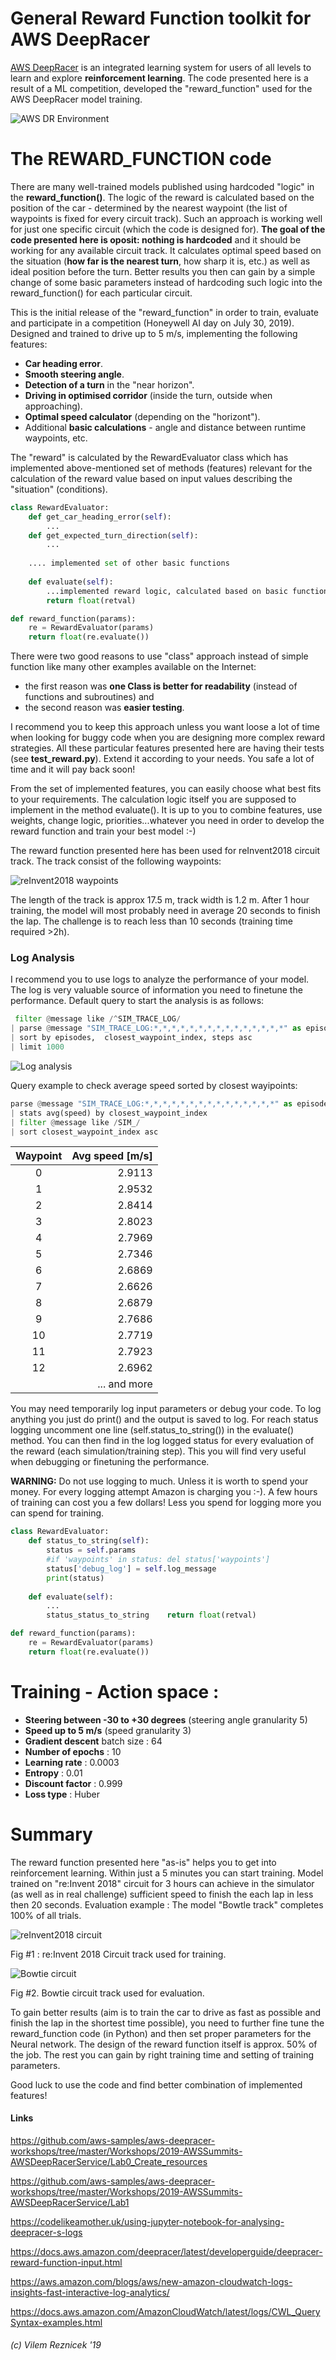 # General Reward Function toolkit for AWS DeepRacer

[AWS DeepRacer](https://aws.amazon.com/deepracer/)  is an integrated learning system for users of all levels to 
learn and explore **reinforcement learning**. The code presented here is a result of a ML competition, developed 
the "reward_function" used for the AWS DeepRacer model training. 

![AWS DR Environment](images/aws_dr_enviro.jpg "Deep Racer Training Environments (Simulator)")

# The REWARD_FUNCTION code

There are many well-trained models published using hardcoded "logic" in the **reward_function()**. The logic of the reward is 
calculated based on the position of the car - determined by the nearest waypoint (the list of waypoints is fixed for 
every circuit track). Such an approach is working well for just one specific circuit (which the code is designed for). 
**The goal of the code presented here is oposit: nothing is hardcoded** and it should be working for any available circuit 
track. It calculates optimal speed based on the situation (**how far is the nearest turn**, how sharp it is, etc.) as well 
as ideal position before the turn. Better results you then can gain by a simple change of some basic parameters instead 
of hardcoding such logic into the reward_function() for each particular circuit.

This is the initial release of the "reward_function" in order to train, evaluate and participate in a competition 
(Honeywell AI day on July 30, 2019). Designed and trained to drive up to 5 m/s, implementing the following features:
  - **Car heading error**.
  - **Smooth steering angle**.
  - **Detection of a turn** in the "near horizon".
  - **Driving in optimised corridor** (inside the turn, outside when approaching).
  - **Optimal speed calculator** (depending on the "horizont").
  - Additional **basic calculations** - angle and distance between runtime waypoints, etc.

The "reward" is calculated by the RewardEvaluator class which has implemented above-mentioned set of methods (features) 
relevant for the calculation of the reward value based on input values describing the "situation" (conditions). 

```python
class RewardEvaluator:
    def get_car_heading_error(self): 
        ...
    def get_expected_turn_direction(self):
        ...
             
    .... implemented set of other basic functions
    
    def evaluate(self):
        ...implemented reward logic, calculated based on basic functions  
        return float(retval)

def reward_function(params):
    re = RewardEvaluator(params)
    return float(re.evaluate())

```

There were two good reasons to use "class" approach instead of simple function like many other examples 
available on the Internet: 
  - the first reason was **one Class is better for readability** (instead of functions and subroutines) and 
  - the second reason was **easier testing**.  

I recommend you to keep this approach unless you want loose a lot of time when looking for buggy code when you are 
designing more complex reward strategies. All these particular features presented here are having their tests 
(see **test_reward.py**). Extend it according to your needs. You safe a lot of time and it will pay back soon! 

From the set of implemented features, you can easily choose what best fits to your requirements. The calculation logic 
 itself you are supposed to implement in the method evaluate(). It is up to you to combine features, 
use weights, change logic, priorities...whatever you need in order to develop the reward function and train your best model :-)

The reward function presented here has been used for reInvent2018 circuit track. The track consist of the following waypoints:

![reInvent2018 waypoints](images/circuit_track_reInvent2018_waypoints.png "reInvent2018 circuit")

The length of the track is approx 17.5 m, track width is 1.2 m. After 1 hour training, the model will most probably 
need in average 20 seconds to finish the lap. The challenge is to reach less than 10 seconds (training time required >2h).

### Log Analysis

I recommend you to use logs to analyze the performance of your model. The log is very valuable source of information you 
need to finetune the performance. Default query to start the analysis is as follows:

```python
 filter @message like /^SIM_TRACE_LOG/
| parse @message "SIM_TRACE_LOG:*,*,*,*,*,*,*,*,*,*,*,*,*,*,*" as episodes,steps,x,y,heading,steering,speed,action_taken,reward,done, all_wheels_on_track, progress,closest_waypoint_index,track_length,time
| sort by episodes,  closest_waypoint_index, steps asc
| limit 1000
```

![Log analysis](images/aws_sonsole_loganalysis.png "Log analysis view")

Query example to check average speed sorted by closest wayipoints:

```python
parse @message "SIM_TRACE_LOG:*,*,*,*,*,*,*,*,*,*,*,*,*,*,*" as episodes,steps,x,y,heading,steering,speed,action_taken,reward,done, all_wheels_on_track, progress,closest_waypoint_index,track_length,time 
| stats avg(speed) by closest_waypoint_index
| filter @message like /SIM_/ 
| sort closest_waypoint_index asc
```

|Waypoint      | Avg speed [m/s]|
|:------------:| --------------:|
0|2.9113
1|2.9532
2|2.8414
3|2.8023
4|2.7969
5|2.7346
6|2.6869
7|2.6626
8|2.6879
9|2.7686
10|2.7719
11|2.7923
12|2.6962
| |... and more

You may need temporarily log input parameters or debug your code. To log anything you 
just do print() and the output is saved to log. For reach status logging uncomment  one
line (self.status_to_string()) in the evaluate() method. You can then find in the log logged status for every evaluation 
of the reward (each simulation/training step). This you will find very useful when debugging or finetuning the performance.

**WARNING:** Do not use logging to much. Unless it is worth to spend your money. For every 
logging attempt Amazon is charging you :-). A few hours of training can cost you a 
few dollars! Less you spend for logging more you can spend for training.  

```python
class RewardEvaluator:
    def status_to_string(self):
        status = self.params
        #if 'waypoints' in status: del status['waypoints']
        status['debug_log'] = self.log_message
        print(status)
    
    def evaluate(self):
        ...
        status_status_to_string    return float(retval)

def reward_function(params):
    re = RewardEvaluator(params)
    return float(re.evaluate())

```


# Training - Action space :
  - **Steering between -30 to +30 degrees** (steering angle granularity 5)
  - **Speed up to 5 m/s** (speed granularity 3)
  - **Gradient descent** batch size : 64
  - **Number of epochs** : 10
  - **Learning rate** : 0.0003
  - **Entropy** : 0.01
  - **Discount factor** : 0.999
  - **Loss type** : Huber 
  
# Summary

The reward function presented here "as-is" helps you to get into reinforcement learning. Within just a 5 minutes you can 
start training. Model trained on "re:Invent 2018" circuit for 3 hours can achieve in the simulator (as well as in real 
challenge) sufficient speed to finish the each lap in less then 20 seconds. Evaluation example : The model "Bowtle track" 
completes 100% of all trials. 

![reInvent2018 circuit](images/circuit_track_reInvent2018.png "reInvent2018 circuit")

Fig #1 : re:Invent 2018 Circuit track used for training.

![Bowtie circuit](images/circuit_track_bowtie.png "Bowtie circuit")

Fig #2. Bowtie circuit track used for evaluation.

To gain better results (aim is to train the car to drive as fast as possible and finish the lap in the shortest time 
possible), you need to further fine tune the reward_function code (in Python) and then set proper parameters for the 
Neural network. The design of the reward function itself is approx. 50% of the job. The rest you can gain by right 
training time and setting of training parameters. 

Good luck to use the code and find better combination of implemented features!

#### Links
https://github.com/aws-samples/aws-deepracer-workshops/tree/master/Workshops/2019-AWSSummits-AWSDeepRacerService/Lab0_Create_resources

https://github.com/aws-samples/aws-deepracer-workshops/tree/master/Workshops/2019-AWSSummits-AWSDeepRacerService/Lab1

https://codelikeamother.uk/using-jupyter-notebook-for-analysing-deepracer-s-logs

https://docs.aws.amazon.com/deepracer/latest/developerguide/deepracer-reward-function-input.html

https://aws.amazon.com/blogs/aws/new-amazon-cloudwatch-logs-insights-fast-interactive-log-analytics/

https://docs.aws.amazon.com/AmazonCloudWatch/latest/logs/CWL_QuerySyntax-examples.html

###### (c) Vilem Reznicek '19
